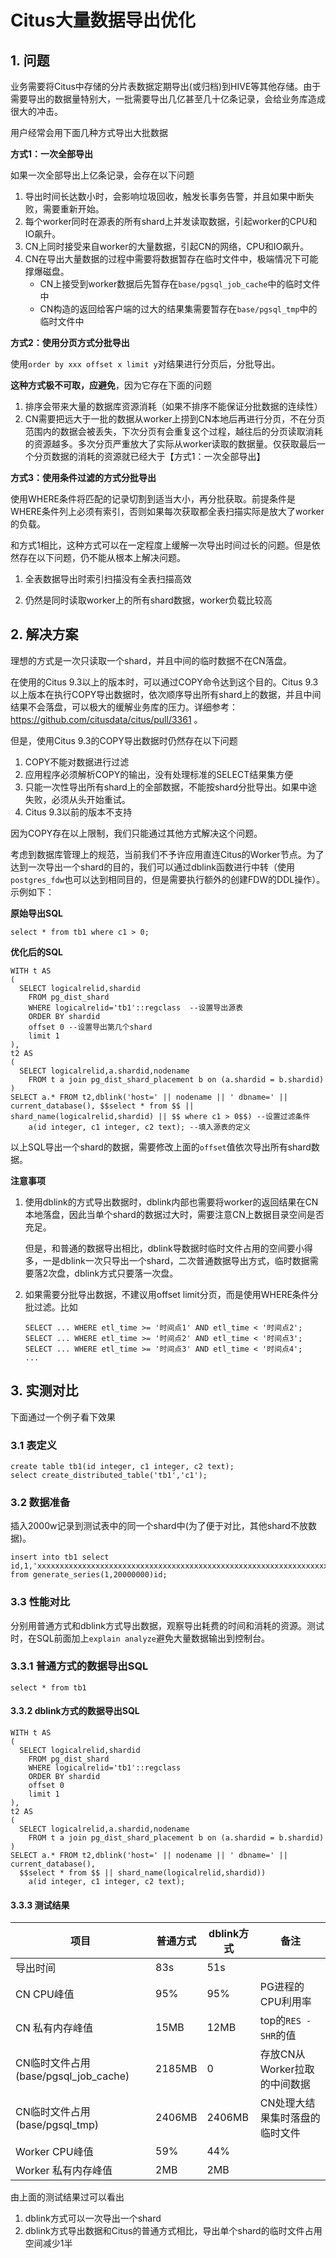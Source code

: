 # Citus大量数据导出优化

## 1. 问题

业务需要将Citus中存储的分片表数据定期导出(或归档)到HIVE等其他存储。由于需要导出的数据量特别大，一批需要导出几亿甚至几十亿条记录，会给业务库造成很大的冲击。

用户经常会用下面几种方式导出大批数据

**方式1：一次全部导出**

如果一次全部导出上亿条记录，会存在以下问题

1. 导出时间长达数小时，会影响垃圾回收，触发长事务告警，并且如果中断失败，需要重新开始。
2. 每个worker同时在源表的所有shard上并发读取数据，引起worker的CPU和IO飙升。
3. CN上同时接受来自worker的大量数据，引起CN的网络，CPU和IO飙升。
4. CN在导出大量数据的过程中需要将数据暂存在临时文件中，极端情况下可能撑爆磁盘。
   - CN上接受到worker数据后先暂存在`base/pgsql_job_cache`中的临时文件中
   - CN构造的返回给客户端的过大的结果集需要暂存在`base/pgsql_tmp`中的临时文件中



**方式2：使用分页方式分批导出**

使用`order by xxx offset x limit y`对结果进行分页后，分批导出。

**这种方式极不可取，应避免**，因为它存在下面的问题

1. 排序会带来大量的数据库资源消耗（如果不排序不能保证分批数据的连续性）
2. CN需要把远大于一批的数据从worker上捞到CN本地后再进行分页，不在分页范围内的数据会被丢失，下次分页有会重复这个过程，越往后的分页读取消耗的资源越多。多次分页严重放大了实际从worker读取的数据量。仅获取最后一个分页数据的消耗的资源就已经大于【方式1：一次全部导出】



**方式3：使用条件过滤的方式分批导出**

使用WHERE条件将匹配的记录切割到适当大小，再分批获取。前提条件是WHERE条件列上必须有索引，否则如果每次获取都全表扫描实际是放大了worker的负载。

和方式1相比，这种方式可以在一定程度上缓解一次导出时间过长的问题。但是依然存在以下问题，仍不能从根本上解决问题。

1. 全表数据导出时索引扫描没有全表扫描高效

2. 仍然是同时读取worker上的所有shard数据，worker负载比较高

   

## 2. 解决方案

理想的方式是一次只读取一个shard，并且中间的临时数据不在CN落盘。

在使用的Citus 9.3以上的版本时，可以通过COPY命令达到这个目的。Citus 9.3以上版本在执行COPY导出数据时，依次顺序导出所有shard上的数据，并且中间结果不会落盘，可以极大的缓解业务库的压力。详细参考：https://github.com/citusdata/citus/pull/3361 。

但是，使用Citus 9.3的COPY导出数据时仍然存在以下问题

1. COPY不能对数据进行过滤
2. 应用程序必须解析COPY的输出，没有处理标准的SELECT结果集方便
3. 只能一次性导出所有shard上的全部数据，不能按shard分批导出。如果中途失败，必须从头开始重试。
4. Citus 9.3以前的版本不支持



因为COPY存在以上限制，我们只能通过其他方式解决这个问题。

考虑到数据库管理上的规范，当前我们不予许应用直连Citus的Worker节点。为了达到一次导出一个shard的目的，我们可以通过dblink函数进行中转（使用`postgres_fdw`也可以达到相同目的，但是需要执行额外的创建FDW的DDL操作）。示例如下：

**原始导出SQL**

```
select * from tb1 where c1 > 0;
```

**优化后的SQL**

```
WITH t AS
(
  SELECT logicalrelid,shardid
    FROM pg_dist_shard
    WHERE logicalrelid='tb1'::regclass  --设置导出源表
    ORDER BY shardid
    offset 0 --设置导出第几个shard
    limit 1
),
t2 AS
(
  SELECT logicalrelid,a.shardid,nodename
    FROM t a join pg_dist_shard_placement b on (a.shardid = b.shardid)
)
SELECT a.* FROM t2,dblink('host=' || nodename || ' dbname=' || current_database(), $$select * from $$ || shard_name(logicalrelid,shardid) || $$ where c1 > 0$$) --设置过滤条件
    a(id integer, c1 integer, c2 text); --填入源表的定义
```

以上SQL导出一个shard的数据，需要修改上面的`offset`值依次导出所有shard数据。

**注意事项**

1. 使用dblink的方式导出数据时，dblink内部也需要将worker的返回结果在CN本地落盘，因此当单个shard的数据过大时，需要注意CN上数据目录空间是否充足。

   但是，和普通的数据导出相比，dblink导数据时临时文件占用的空间要小得多，一是dblink一次只导出一个shard，二次普通数据导出方式，临时数据需要落2次盘，dblink方式只要落一次盘。

2. 如果需要分批导出数据，不建议用offset limit分页，而是使用WHERE条件分批过滤。比如

   ```
   SELECT ... WHERE etl_time >= '时间点1' AND etl_time < '时间点2';
   SELECT ... WHERE etl_time >= '时间点2' AND etl_time < '时间点3';
   SELECT ... WHERE etl_time >= '时间点3' AND etl_time < '时间点4';
   ...
   ```



## 3. 实测对比

下面通过一个例子看下效果

### 3.1 表定义

```
create table tb1(id integer, c1 integer, c2 text);
select create_distributed_table('tb1','c1');
```

### 3.2 数据准备

插入2000w记录到测试表中的同一个shard中(为了便于对比，其他shard不放数据)。

```
insert into tb1 select id,1,'xxxxxxxxxxxxxxxxxxxxxxxxxxxxxxxxxxxxxxxxxxxxxxxxxxxxxxxxxxxxxxxxxxxxxxxxxxxxxxxxxxxxxxxxxxxxxxxxxxxxxxx' from generate_series(1,20000000)id;
```

### 3.3 性能对比

分别用普通方式和dblink方式导出数据，观察导出耗费的时间和消耗的资源。测试时，在SQL前面加上`explain analyze`避免大量数据输出到控制台。

### 3.3.1 普通方式的数据导出SQL

```
select * from tb1
```

#### 3.3.2 dblink方式的数据导出SQL

```
WITH t AS
(
  SELECT logicalrelid,shardid
    FROM pg_dist_shard
    WHERE logicalrelid='tb1'::regclass
    ORDER BY shardid
    offset 0
    limit 1
),
t2 AS
(
  SELECT logicalrelid,a.shardid,nodename
    FROM t a join pg_dist_shard_placement b on (a.shardid = b.shardid)
)
SELECT a.* FROM t2,dblink('host=' || nodename || ' dbname=' || current_database(),
  $$select * from $$ || shard_name(logicalrelid,shardid))
    a(id integer, c1 integer, c2 text);
```



#### 3.3.3 测试结果

| 项目                                 | 普通方式 | dblink方式 | 备注                           |
| ------------------------------------ | -------- | ---------- | ------------------------------ |
| 导出时间                             | 83s      | 51s        |                                |
| CN CPU峰值                           | 95%      | 95%        | PG进程的CPU利用率              |
| CN 私有内存峰值                      | 15MB     | 12MB       | top的`RES - SHR`的值           |
| CN临时文件占用(base/pgsql_job_cache) | 2185MB   | 0          | 存放CN从Worker拉取的中间数据   |
| CN临时文件占用(base/pgsql_tmp)       | 2406MB   | 2406MB     | CN处理大结果集时落盘的临时文件 |
| Worker CPU峰值                       | 59%      | 44%        |                                |
| Worker 私有内存峰值                  | 2MB      | 2MB        |                                |

由上面的测试结果过可以看出

1. dblink方式可以一次导出一个shard
2. dblink方式导出数据和Citus的普通方式相比，导出单个shard的临时文件占用空间减少1半
